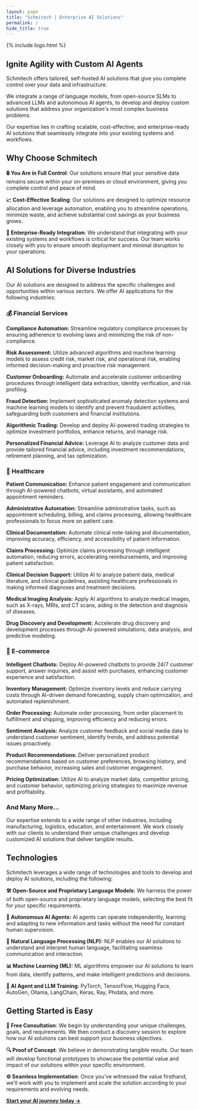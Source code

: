 ```yaml
---
layout: page
title: "Schmitech | Enterprise AI Solutions"
permalink: /
hide_title: true
---
```


{% include logo.html %}

## Ignite Agility with Custom AI Agents

Schmitech offers tailored, self-hosted AI solutions that give you complete control over your data and infrastructure. 

We integrate a range of language models, from open-source SLMs to advanced LLMs and autonomous AI agents, to develop and deploy custom solutions that address your organization's most complex business problems.

Our expertise lies in crafting scalable, cost-effective, and enterprise-ready AI solutions that seamlessly integrate into your existing systems and workflows.

## Why Choose Schmitech

**🔒 You Are in Full Control**: Our solutions ensure that your sensitive data remains secure within your on-premises or cloud environment, giving you complete control and peace of mind.
  
**📈 Cost-Effective Scaling**: Our solutions are designed to optimize resource allocation and leverage automation, enabling you to streamline operations, minimize waste, and achieve substantial cost savings as your business grows.
    
**🤝 Enterprise-Ready Integration**: We understand that integrating with your existing systems and workflows is critical for success. Our team works closely with you to ensure smooth deployment and minimal disruption to your operations.

## AI Solutions for Diverse Industries

Our AI solutions are designed to address the specific challenges and opportunities within various sectors. We offer AI applications for the following industries:

### 💰 Financial Services

**Compliance Automation:** Streamline regulatory compliance processes by ensuring adherence to evolving laws and minimizing the risk of non-compliance.
  
**Risk Assessment:** Utilize advanced algorithms and machine learning models to assess credit risk, market risk, and operational risk, enabling informed decision-making and proactive risk management.

**Customer Onboarding:** Automate and accelerate customer onboarding procedures through intelligent data extraction, identity verification, and risk profiling.
  
**Fraud Detection:** Implement sophisticated anomaly detection systems and machine learning models to identify and prevent fraudulent activities, safeguarding both customers and financial institutions.

**Algorithmic Trading:** Develop and deploy AI-powered trading strategies to optimize investment portfolios, enhance returns, and manage risk.

**Personalized Financial Advice:** Leverage AI to analyze customer data and provide tailored financial advice, including investment recommendations, retirement planning, and tax optimization.

### 🏥 Healthcare

**Patient Communication:** Enhance patient engagement and communication through AI-powered chatbots, virtual assistants, and automated appointment reminders.

**Administrative Automation:** Streamline administrative tasks, such as appointment scheduling, billing, and claims processing, allowing healthcare professionals to focus more on patient care.

**Clinical Documentation:** Automate clinical note-taking and documentation, improving accuracy, efficiency, and accessibility of patient information.

**Claims Processing:** Optimize claims processing through intelligent automation, reducing errors, accelerating reimbursements, and improving patient satisfaction.

**Clinical Decision Support:** Utilize AI to analyze patient data, medical literature, and clinical guidelines, assisting healthcare professionals in making informed diagnoses and treatment decisions.

**Medical Imaging Analysis:** Apply AI algorithms to analyze medical images, such as X-rays, MRIs, and CT scans, aiding in the detection and diagnosis of diseases.

**Drug Discovery and Development:** Accelerate drug discovery and development processes through AI-powered simulations, data analysis, and predictive modeling.

### 🛒 E-commerce

**Intelligent Chatbots:** Deploy AI-powered chatbots to provide 24/7 customer support, answer inquiries, and assist with purchases, enhancing customer experience and satisfaction.

**Inventory Management:** Optimize inventory levels and reduce carrying costs through AI-driven demand forecasting, supply chain optimization, and automated replenishment.

**Order Processing:** Automate order processing, from order placement to fulfillment and shipping, improving efficiency and reducing errors.

**Sentiment Analysis:** Analyze customer feedback and social media data to understand customer sentiment, identify trends, and address potential issues proactively.

**Product Recommendations:** Deliver personalized product recommendations based on customer preferences, browsing history, and purchase behavior, increasing sales and customer engagement.

**Pricing Optimization:** Utilize AI to analyze market data, competitor pricing, and customer behavior, optimizing pricing strategies to maximize revenue and profitability.

### And Many More...

Our expertise extends to a wide range of other industries, including manufacturing, logistics, education, and entertainment. We work closely with our clients to understand their unique challenges and develop customized AI solutions that deliver tangible results.

## Technologies

Schmitech leverages a wide range of technologies and tools to develop and deploy AI solutions, including the following:

**🛠️ Open-Source and Proprietary Language Models:** We harness the power of both open-source and proprietary language models, selecting the best fit for your specific requirements.

**🤖 Autonomous AI Agents:** AI agents can operate independently, learning and adapting to new information and tasks without the need for constant human supervision.

**💬 Natural Language Processing (NLP):** NLP enables our AI solutions to understand and interpret human language, facilitating seamless communication and interaction.

**📊 Machine Learning (ML):** ML algorithms empower our AI solutions to learn from data, identify patterns, and make intelligent predictions and decisions.

**🧠 AI Agent and LLM Training:** PyTorch, TensorFlow, Hugging Face, AutoGen, Ollama, LangChain, Keras, Ray, Phidata, and more.

## Getting Started is Easy

**💬 Free Consultation**: We begin by understanding your unique challenges, goals, and requirements. We then conduct a discovery session to explore how our AI solutions can best support your business objectives.
   
**🔍 Proof of Concept**: We believe in demonstrating tangible results. Our team will develop functional prototypes to showcase the potential value and impact of our solutions within your specific environment.
   
**⚙️ Seamless Implementation**: Once you've witnessed the value firsthand, we'll work with you to implement and scale the solution according to your requirements and evolving needs.

**[Start your AI journey today →](/contact)**